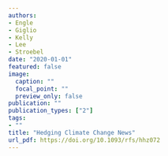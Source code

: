 ```yaml
---
authors:
- Engle
- Giglio
- Kelly
- Lee
- Stroebel
date: "2020-01-01"
featured: false
image:
  caption: ""
  focal_point: ""
  preview_only: false
publication: ""
publication_types: ["2"]
tags:
- ""
title: "Hedging Climate Change News"
url_pdf: https://doi.org/10.1093/rfs/hhz072
---
```

